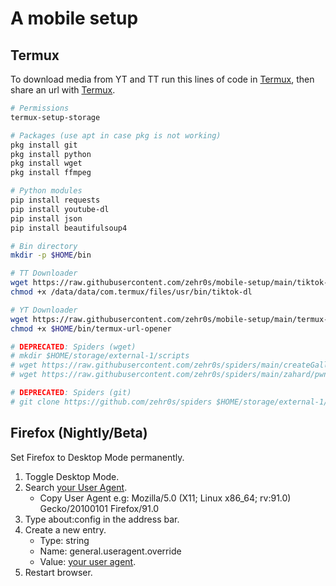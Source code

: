 # A mobile setup

## Termux
To download media from YT and TT run this lines of code in [Termux](https://wiki.termux.com/wiki/Main_Page), then share an url with [Termux](https://wiki.termux.com/wiki/Intents_and_Hooks).

```bash
# Permissions
termux-setup-storage

# Packages (use apt in case pkg is not working)
pkg install git
pkg install python
pkg install wget
pkg install ffmpeg

# Python modules
pip install requests
pip install youtube-dl
pip install json
pip install beautifulsoup4

# Bin directory
mkdir -p $HOME/bin

# TT Downloader
wget https://raw.githubusercontent.com/zehr0s/mobile-setup/main/tiktok-dl -O /data/data/com.termux/files/usr/bin/tiktok-dl
chmod +x /data/data/com.termux/files/usr/bin/tiktok-dl

# YT Downloader
wget https://raw.githubusercontent.com/zehr0s/mobile-setup/main/termux-url-opener -O $HOME/bin/termux-url-opener
chmod +x $HOME/bin/termux-url-opener

# DEPRECATED: Spiders (wget)
# mkdir $HOME/storage/external-1/scripts
# wget https://raw.githubusercontent.com/zehr0s/spiders/main/createGallery -O $HOME/storage/external-1/scripts/createGallery.py
# wget https://raw.githubusercontent.com/zehr0s/spiders/main/zahard/pwnWindBreaker -O $HOME/storage/external-1/scripts/pwnWindBreaker.py

# DEPRECATED: Spiders (git)
# git clone https://github.com/zehr0s/spiders $HOME/storage/external-1/scripts/spiders
```

## Firefox (Nightly/Beta)
Set Firefox to Desktop Mode permanently.

1. Toggle Desktop Mode.
2. Search [your User Agent](https://duckduckgo.com/?q=my+user+agent&ia=answer).
    - Copy User Agent e.g: Mozilla/5.0 (X11; Linux x86_64; rv:91.0) Gecko/20100101 Firefox/91.0
3. Type about:config in the address bar.
4. Create a new entry.
    - Type: string
    - Name: general.useragent.override
    - Value: [your user agent](https://duckduckgo.com/?q=my+user+agent&ia=answer).
5. Restart browser.
